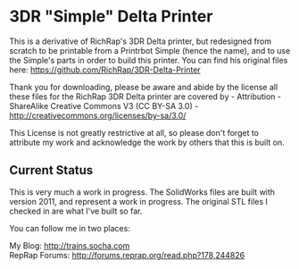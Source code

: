 3DR "Simple" Delta Printer
========================

This is a derivative of RichRap's 3DR Delta printer, but redesigned from scratch to be printable from a Printrbot Simple (hence the name), and to use the Simple's parts in order to build this printer. You can find his original files here: https://github.com/RichRap/3DR-Delta-Printer

Thank you for downloading, please be aware and abide by the license all these files for the RichRap 3DR Delta printer are covered by - Attribution - ShareAlike Creative Commons V3 (CC BY-SA 3.0) - http://creativecommons.org/licenses/by-sa/3.0/

This License is not greatly restrictive at all, so please don't forget to attribute my work and acknowledge the work by others that this is built on.

Current Status
--------------
This is very much a work in progress. The SolidWorks files are built with version 2011, and represent a work in progress. The original STL files I checked in are what I've built so far.

You can follow me in two places:

My Blog: http://trains.socha.com  
RepRap Forums: http://forums.reprap.org/read.php?178,244826
